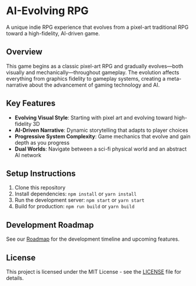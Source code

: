 # AI-Evolving RPG

A unique indie RPG experience that evolves from a pixel-art traditional RPG toward a high-fidelity, AI-driven game.

## Overview

This game begins as a classic pixel-art RPG and gradually evolves—both visually and mechanically—throughout gameplay. The evolution affects everything from graphics fidelity to gameplay systems, creating a meta-narrative about the advancement of gaming technology and AI.

## Key Features

- **Evolving Visual Style**: Starting with pixel art and evolving toward high-fidelity 3D
- **AI-Driven Narrative**: Dynamic storytelling that adapts to player choices
- **Progressive System Complexity**: Game mechanics that evolve and gain depth as you progress
- **Dual Worlds**: Navigate between a sci-fi physical world and an abstract AI network

## Setup Instructions

1. Clone this repository
2. Install dependencies: `npm install` or `yarn install`
3. Run the development server: `npm start` or `yarn start`
4. Build for production: `npm run build` or `yarn build`

## Development Roadmap

See our [Roadmap](docs/Roadmap.md) for the development timeline and upcoming features.

## License

This project is licensed under the MIT License - see the [LICENSE](LICENSE) file for details.
